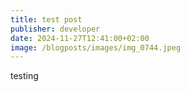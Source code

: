 ```yaml
---
title: test post
publisher: developer
date: 2024-11-27T12:41:00+02:00
image: /blogposts/images/img_0744.jpeg
---
```

testing
